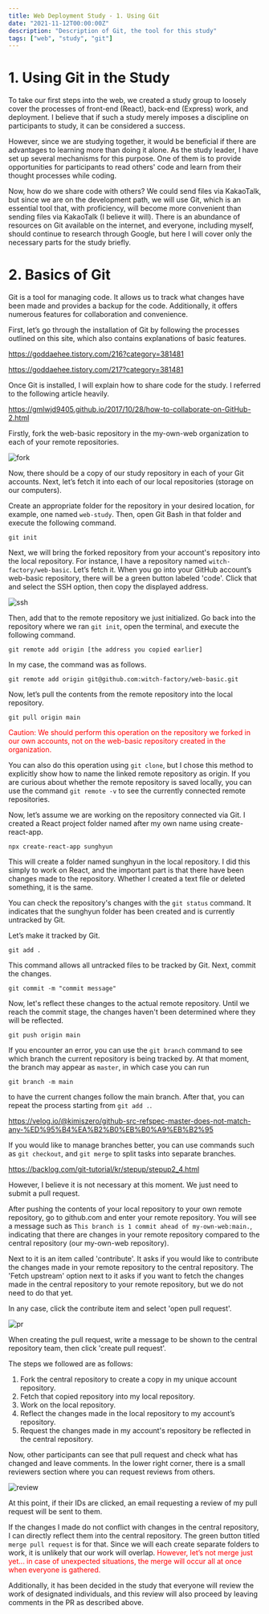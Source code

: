 ```yaml
---
title: Web Deployment Study - 1. Using Git
date: "2021-11-12T00:00:00Z"
description: "Description of Git, the tool for this study"
tags: ["web", "study", "git"]
---
```


# 1. Using Git in the Study

To take our first steps into the web, we created a study group to loosely cover the processes of front-end (React), back-end (Express) work, and deployment. I believe that if such a study merely imposes a discipline on participants to study, it can be considered a success.

However, since we are studying together, it would be beneficial if there are advantages to learning more than doing it alone. As the study leader, I have set up several mechanisms for this purpose. One of them is to provide opportunities for participants to read others' code and learn from their thought processes while coding.

Now, how do we share code with others? We could send files via KakaoTalk, but since we are on the development path, we will use Git, which is an essential tool that, with proficiency, will become more convenient than sending files via KakaoTalk (I believe it will). There is an abundance of resources on Git available on the internet, and everyone, including myself, should continue to research through Google, but here I will cover only the necessary parts for the study briefly.

# 2. Basics of Git

Git is a tool for managing code. It allows us to track what changes have been made and provides a backup for the code. Additionally, it offers numerous features for collaboration and convenience.

First, let’s go through the installation of Git by following the processes outlined on this site, which also contains explanations of basic features.

https://goddaehee.tistory.com/216?category=381481

https://goddaehee.tistory.com/217?category=381481

Once Git is installed, I will explain how to share code for the study. I referred to the following article heavily.

https://gmlwjd9405.github.io/2017/10/28/how-to-collaborate-on-GitHub-2.html

Firstly, fork the web-basic repository in the my-own-web organization to each of your remote repositories.

![fork](./fork.png)

Now, there should be a copy of our study repository in each of your Git accounts. Next, let’s fetch it into each of our local repositories (storage on our computers).

Create an appropriate folder for the repository in your desired location, for example, one named `web-study`. Then, open Git Bash in that folder and execute the following command.

```
git init
```

Next, we will bring the forked repository from your account's repository into the local repository. For instance, I have a repository named `witch-factory/web-basic`. Let’s fetch it. When you go into your GitHub account’s web-basic repository, there will be a green button labeled 'code'. Click that and select the SSH option, then copy the displayed address.

![ssh](./ssh.png)

Then, add that to the remote repository we just initialized. Go back into the repository where we ran `git init`, open the terminal, and execute the following command.

```
git remote add origin [the address you copied earlier]
```

In my case, the command was as follows.

```
git remote add origin git@github.com:witch-factory/web-basic.git
```

Now, let’s pull the contents from the remote repository into the local repository.

```
git pull origin main
```

<span style="color:red">Caution: We should perform this operation on the repository we forked in our own accounts, not on the web-basic repository created in the organization.</span> 

You can also do this operation using `git clone`, but I chose this method to explicitly show how to name the linked remote repository as origin. If you are curious about whether the remote repository is saved locally, you can use the command `git remote -v` to see the currently connected remote repositories.

Now, let’s assume we are working on the repository connected via Git. I created a React project folder named after my own name using create-react-app.

```
npx create-react-app sunghyun
```

This will create a folder named sunghyun in the local repository. I did this simply to work on React, and the important part is that there have been changes made to the repository. Whether I created a text file or deleted something, it is the same.

You can check the repository's changes with the `git status` command. It indicates that the sunghyun folder has been created and is currently untracked by Git.

Let’s make it tracked by Git.

```
git add .
```

This command allows all untracked files to be tracked by Git. Next, commit the changes.

```
git commit -m "commit message"
```

Now, let's reflect these changes to the actual remote repository. Until we reach the commit stage, the changes haven't been determined where they will be reflected.

```
git push origin main
```

If you encounter an error, you can use the `git branch` command to see which branch the current repository is being tracked by. At that moment, the branch may appear as `master`, in which case you can run 

```
git branch -m main
```

to have the current changes follow the main branch. After that, you can repeat the process starting from `git add .`.

https://velog.io/@kimiszero/github-src-refspec-master-does-not-match-any-%ED%95%B4%EA%B2%B0%EB%B0%A9%EB%B2%95

If you would like to manage branches better, you can use commands such as `git checkout`, and `git merge` to split tasks into separate branches.

https://backlog.com/git-tutorial/kr/stepup/stepup2_4.html

However, I believe it is not necessary at this moment. We just need to submit a pull request.

After pushing the contents of your local repository to your own remote repository, go to github.com and enter your remote repository. You will see a message such as `This branch is 1 commit ahead of my-own-web:main.`, indicating that there are changes in your remote repository compared to the central repository (our my-own-web repository).

Next to it is an item called 'contribute'. It asks if you would like to contribute the changes made in your remote repository to the central repository. The 'Fetch upstream' option next to it asks if you want to fetch the changes made in the central repository to your remote repository, but we do not need to do that yet.

In any case, click the contribute item and select 'open pull request'.

![pr](./pr.png)

When creating the pull request, write a message to be shown to the central repository team, then click 'create pull request'.

The steps we followed are as follows:

1. Fork the central repository to create a copy in my unique account repository.
2. Fetch that copied repository into my local repository.
3. Work on the local repository.
4. Reflect the changes made in the local repository to my account’s repository.
5. Request the changes made in my account's repository be reflected in the central repository.

Now, other participants can see that pull request and check what has changed and leave comments. In the lower right corner, there is a small reviewers section where you can request reviews from others.

![review](./review.png)

At this point, if their IDs are clicked, an email requesting a review of my pull request will be sent to them.

If the changes I made do not conflict with changes in the central repository, I can directly reflect them into the central repository. The green button titled `merge pull request` is for that. Since we will each create separate folders to work, it is unlikely that our work will overlap. <span style="color:red">However, let’s not merge just yet... in case of unexpected situations, the merge will occur all at once when everyone is gathered.</span>

Additionally, it has been decided in the study that everyone will review the work of designated individuals, and this review will also proceed by leaving comments in the PR as described above.